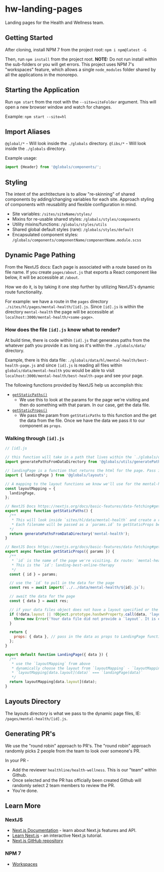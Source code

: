 # hw-landing-pages
Landing pages for the Health and Wellness team.

## Getting Started
After cloning, install NPM 7 from the project root: `npm i npm@latest -G`

Then, run `npm install` from the project root. **NOTE:** Do not run install within the sub-folders or you will get errors. This project uses NPM 7's "workspaces" feature, which allows a single `node_modules` folder shared by all the applications in the monorepo.

## Starting the Application
Run `npm start` from the root with the `--site=siteFolder` argument. This will open a new browser window and watch for changes.

Example:  `npm start --site=hl`

## Import Aliases
`@global/*` - Will look inside the `./globals` directory.
`@libs/*` - Will look inside the `./globals` directory.

Example usage:
```js
import {Header} from '@globals/components/';
```

## Styling
The intent of the archtitecture is to allow "re-skinning" of shared components by adding/changing variables for each site. Approach styling of components with reusability and flexible configuration in mind.
* Site variables: `/sites/siteName/styles/`
* Mixins for re-usable shared styles: `/globals/styles/components`
* Utility mixins/functions: `/globals/styles/utils`
* Shared global default styles (rare): `/globals/styles/default`
* Encapsulated component styles: `/globals/components/componentName/componentName.module.scss`

## Dynamic Page Pathing
 From the NextJS docs: Each page is associated with a route based on its file name. If you create `pages/about.js` that exports a React component like below, it will be accessible at `/about`.

 How we do it, is by taking it one step further by utilizing NextJS's dynamic route functionality.

 For example: we have a route in the `pages` directory `./sites/hl/pages/mental-health/[id].js`. Since `[id].js` is within the directory `mental-health` the page will be accessible at `localhost:3000/mental-health/<some-page>`.

 ### How does the file `[id].js` know what to render?
At build time, there is code within `[id].js` that generates paths from the whatever path you provide it as long as it's within the `./globals/data/` directory.

Example, there is this data file: `./globals/data/hl/mental-health/best-health-page.js` and since `[id].js` is reading all files within `globals/data/mental-health` you would be able to visit `localhost:3000/mental-health/best-health-page` and see your page.

The following functions provided by NextJS help us accomplish this:

- [`getStaticPaths()`](https://nextjs.org/docs/basic-features/data-fetching#getstaticpaths-static-generation)
  - We use this to look at the params for the page we're visiting and then do something with that param. In our case, get the data file.
- [`getStaticProps()`](https://nextjs.org/docs/basic-features/data-fetching#getstaticpaths-static-generation)
  - We pass the param from `getStaticPaths` to this function and the get the data from the file. Once we have the data we pass it to our component as `props`.


### Walking through `[id].js`
```js
// [id].js

// this function will take in a path that lives within the `./globals/data` directory and return the routes to generate.
import generatePathsFromDataDirectory from '@globals/utils/generatePathsFromDataDirectory';

// landingPage is a function that returns the html for the page. Pass it the data from getStaticProps
import { landingPage } from '@globals/layouts';

// A mapping to the layout functions we know we'll use for the mental-health pages.
const layoutMapping = {
  landingPage,
};

// NextJS Docs https://nextjs.org/docs/basic-features/data-fetching#getstaticpaths-static-generation
export async function getStaticPaths() {
  /**
   * This will look inside `sites/hl/data/mental-health` and create a route for each file.
   * Each filename will be passed as a `params.id` to getStaticProps below.
  */
  return generatePathsFromDataDirectory('mental-health');
}

// NextJS Docs https://nextjs.org/docs/basic-features/data-fetching#getstaticprops-static-generation
export async function getStaticProps({ params }) {
  /**
   * `id` is the name of the page we're visiting. Ex route: `mental-health/landing-best-online-therapy`
   * This is the `id`: landing-best-online-therapy
   */
  const { id } = params;

  // use the `id` to pull in the data for the page
  const res = await import(`../../data/mental-health/${id}.js`);

  // await the data for the page
  const { data } = await res;

  // if your data files object does not have a layout specified or the `layout` key in the object
  if (!data.layout || !Object.prototype.hasOwnProperty.call(data, 'layout')) {
    throw new Error('Your data file did not provide a `layout`. It is either empty or the `layout` key does not exist. Please choose a layout from `./globals/layouts/` to use in your data file. For example: add `layout: landingPage` to your data file.');
  }

  return {
    props: { data }, // pass in the data as props to LandingPage function below
  };
}

export default function LandingPage({ data }) {
  /**
   * use the `layoutMapping` from above
   * dynamically choose the layout from `layoutMapping` - `layoutMapping[data.layout]`
   * `layoutMapping[data.layout](data)` === `landingPage(data)`
   */
  return layoutMapping[data.layout](data);
}
```

## Layouts Directory
The layouts directory is what we pass to the dynamic page files, IE: `/pages/mental-health/[id].js`.

## Generating PR's
We use the "round robin" approach to PR's. The "round robin" approach randomly picks 2 people from the team to look over someone's PR.

In your PR -
- Add the reviewer `healthline/health-wellness`. This is our "team" within Github.
- Once selected and the PR has officially been created Github will randomly select 2 team members to review the PR.
- You're done.

## Learn More
### NextJS
- [Next.js Documentation](https://nextjs.org/docs) - learn about Next.js features and API.
- [Learn Next.js](https://nextjs.org/learn) - an interactive Next.js tutorial.
- [Next.js GitHub repository](https://github.com/vercel/next.js/)
### NPM 7
- [Workspaces](https://docs.npmjs.com/cli/v7/using-npm/workspaces)

